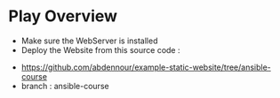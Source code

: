 # Play Overview

- Make sure the WebServer is installed
- Deploy the Website from this source code :

* https://github.com/abdennour/example-static-website/tree/ansible-course
* branch : ansible-course